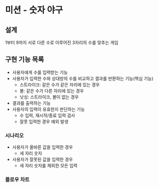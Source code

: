 # 미션 - 숫자 야구

## 설계
1부터 9까지 서로 다른 수로 이루어진 3자리의 수를 맞추는 게임

## 구현 기능 목록
- 사용자에게 수를 입력받는 기능
- 사용자가 입력한 수와 상대방의 수를 비교하고 결과를 반환하는 기능(핵심 기능)
  - 스트라이크: 같은 수가 같은 자리에 있는 경우
  - 볼: 같은 수가 다른 자리에 있는 경우
  - 낫싱: 스트라이크, 볼이 없는 경우
- 결과를 출력하는 기능
- 사용자의 입력이 유효한지 판단하는 기능
  - 수 입력, 재시작/종료 입력 검사
  - 잘못 입력한 경우 예외 발생

### 시나리오
- 사용자가 올바른 값을 입력한 경우
  - 세 자리 숫자
- 사용자가 잘못된 값을 입력한 경우
  - 세 자리 숫자를 제외한 모든 입력

### 플로우 차트
